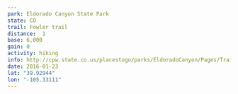 ```yaml
---
park: Eldorado Canyon State Park
state: CO
trail: Fowler trail
distance:  1
base: 6,000
gain: 0
activity: hiking
info: http://cpw.state.co.us/placestogo/parks/EldoradoCanyon/Pages/Trails.aspx
date: 2016-01-23
lat: "39.92944"
lon: "-105.33111"
---
```

